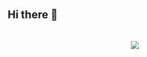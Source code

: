 ## Hi there 👋

<!-- 动态打字效果 -->
<h1 align="center">
  <a href="http://blog.imautide.cloud/">
    <img src="https://github-readme-typing-svg.vercel.app?ines= 少一个需求，多一根头发.;console.log(%22Hello%EF%BC%8Cworld%22)">
  </a>
</h1>

